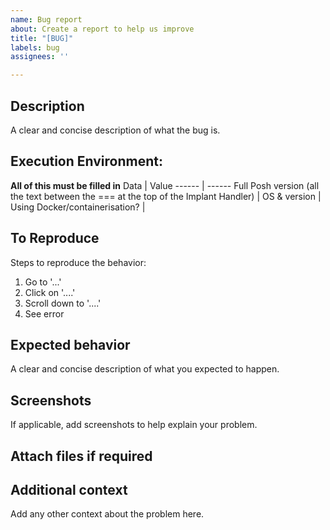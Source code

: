 ```yaml
---
name: Bug report
about: Create a report to help us improve
title: "[BUG]"
labels: bug
assignees: ''

---
```


## Description

A clear and concise description of what the bug is.

## Execution Environment:
**All of this must be filled in**
Data | Value
------ | ------
Full Posh version (all the text between the === at the top of the Implant Handler) |
OS & version |
Using Docker/containerisation? |

## To Reproduce 
Steps to reproduce the behavior:
1. Go to '...'
2. Click on '....'
3. Scroll down to '....'
4. See error

## Expected behavior
A clear and concise description of what you expected to happen.

## Screenshots
If applicable, add screenshots to help explain your problem.

## Attach files if required

## Additional context

Add any other context about the problem here.

